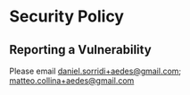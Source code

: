 # Security Policy

## Reporting a Vulnerability

Please email daniel.sorridi+aedes@gmail.com; matteo.collina+aedes@gmail.com
